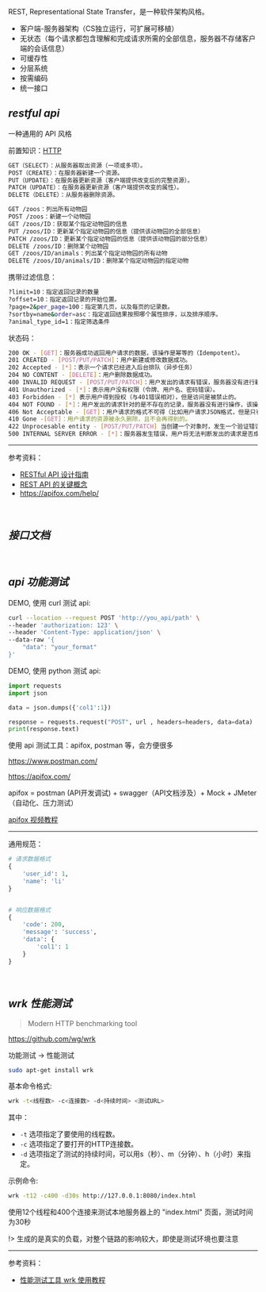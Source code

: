 
REST, Representational State Transfer，是一种软件架构风格。

- 客户端-服务器架构（CS独立运行，可扩展可移植）
- 无状态（每个请求都包含理解和完成请求所需的全部信息，服务器不存储客户端的会话信息）
- 可缓存性
- 分层系统
- 按需编码
- 统一接口

## _restful api_

一种通用的 API 风格

前置知识：[HTTP](cs/计网/http)


```bash
GET（SELECT）：从服务器取出资源（一项或多项）。
POST（CREATE）：在服务器新建一个资源。
PUT（UPDATE）：在服务器更新资源（客户端提供改变后的完整资源）。
PATCH（UPDATE）：在服务器更新资源（客户端提供改变的属性）。
DELETE（DELETE）：从服务器删除资源。
```


```bash
GET /zoos：列出所有动物园
POST /zoos：新建一个动物园
GET /zoos/ID：获取某个指定动物园的信息
PUT /zoos/ID：更新某个指定动物园的信息（提供该动物园的全部信息）
PATCH /zoos/ID：更新某个指定动物园的信息（提供该动物园的部分信息）
DELETE /zoos/ID：删除某个动物园
GET /zoos/ID/animals：列出某个指定动物园的所有动物
DELETE /zoos/ID/animals/ID：删除某个指定动物园的指定动物
```

携带过滤信息：

```bash
?limit=10：指定返回记录的数量
?offset=10：指定返回记录的开始位置。
?page=2&per_page=100：指定第几页，以及每页的记录数。
?sortby=name&order=asc：指定返回结果按照哪个属性排序，以及排序顺序。
?animal_type_id=1：指定筛选条件
```

状态码：

```bash
200 OK - [GET]：服务器成功返回用户请求的数据，该操作是幂等的（Idempotent）。
201 CREATED - [POST/PUT/PATCH]：用户新建或修改数据成功。
202 Accepted - [*]：表示一个请求已经进入后台排队（异步任务）
204 NO CONTENT - [DELETE]：用户删除数据成功。
400 INVALID REQUEST - [POST/PUT/PATCH]：用户发出的请求有错误，服务器没有进行新建或修改数据的操作，该操作是幂等的。
401 Unauthorized - [*]：表示用户没有权限（令牌、用户名、密码错误）。
403 Forbidden - [*] 表示用户得到授权（与401错误相对），但是访问是被禁止的。
404 NOT FOUND - [*]：用户发出的请求针对的是不存在的记录，服务器没有进行操作，该操作是幂等的。
406 Not Acceptable - [GET]：用户请求的格式不可得（比如用户请求JSON格式，但是只有XML格式）。
410 Gone -[GET]：用户请求的资源被永久删除，且不会再得到的。
422 Unprocesable entity - [POST/PUT/PATCH] 当创建一个对象时，发生一个验证错误。
500 INTERNAL SERVER ERROR - [*]：服务器发生错误，用户将无法判断发出的请求是否成功。
```

--------

参考资料：
- [RESTful API 设计指南](https://www.ruanyifeng.com/blog/2014/05/restful_api.html)
- [REST API 的关键概念](https://mp.weixin.qq.com/s/lRLhXrVN2_-2wVLD4yJ8og)
- https://apifox.com/help/





</br>

## _接口文档_






</br>

## _api 功能测试_

DEMO, 使用 curl 测试 api:

```bash
curl --location --request POST 'http://you_api/path' \
--header 'authorization: 123' \
--header 'Content-Type: application/json' \
--data-raw '{
    "data": "your_format"
}'
```


DEMO, 使用 python 测试 api:

```python
import requests
import json

data = json.dumps({'col1':1})

response = requests.request("POST", url , headers=headers, data=data)
print(response.text)
```





使用 api 测试工具：apifox, postman 等，会方便很多

https://www.postman.com/

https://apifox.com/


apifox = postman (API开发调试) + swagger（API文档涉及）+ Mock + JMeter（自动化、压力测试）


[apifox 视频教程](https://www.bilibili.com/video/BV1ae4y1y7bf/)

-------

通用规范：

```python
# 请求数据格式
{
    'user_id': 1,
    'name': 'li'
}


# 响应数据格式
{
    'code': 200,
    'message': 'success',
    'data': {
        'col1': 1
    }
}

```

</br>

## _wrk 性能测试_

> Modern HTTP benchmarking tool

https://github.com/wg/wrk

功能测试 -> 性能测试

```bash
sudo apt-get install wrk
```


基本命令格式:

```bash
wrk -t<线程数> -c<连接数> -d<持续时间> <测试URL>
```
其中：
- `-t` 选项指定了要使用的线程数。
- `-c` 选项指定了要打开的HTTP连接数。
- `-d` 选项指定了测试的持续时间，可以用s（秒）、m（分钟）、h（小时）来指定。



示例命令:

```bash
wrk -t12 -c400 -d30s http://127.0.0.1:8080/index.html
```

使用12个线程和400个连接来测试本地服务器上的 "index.html" 页面，测试时间为30秒


!> 生成的是真实的负载，对整个链路的影响较大，即使是测试环境也要注意



-------------

参考资料：
- [性能测试工具 wrk 使用教程](https://www.cnblogs.com/quanxiaoha/p/10661650.html)
